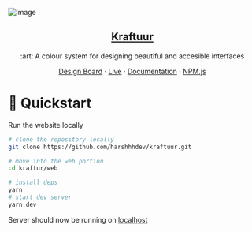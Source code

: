 ![image](https://user-images.githubusercontent.com/69592270/126441580-29730ac9-8a2a-434c-809b-0708ca313231.png)

<p align="center">
  <a href="https://harshhhdev.github.io/kraftuur">
    <h2 align="center">Kraftuur</h2>
  </a>
</p> 
<p align="center">:art: A colour system for designing beautiful and accesible interfaces</p>
<p align="center">
  <a href="https://www.figma.com/file/S2I3vzBZkVSIbGzgRUkvyC/KraftuurColourSystem?node-id=0%3A1">Design Board</a>
    ·
  <a href="https://github.com/harshhhdev/kraftuur">Live</a>
    ·
  <a href="https://github.com/harshhhdev/kraftuur/wiki">Documentation</a>
    ·
  <a href="https://www.npmjs.com/package/kraftuur">NPM.js</a>
 </p>
 
# 🚀 Quickstart

Run the website locally

```bash
# clone the repository locally
git clone https://github.com/harshhhdev/kraftuur.git

# move into the web portion
cd kraftur/web

# install deps
yarn
# start dev server
yarn dev
```
Server should now be running on [localhost](http://localhost:3000/)

